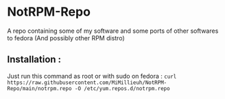 # NotRPM-Repo
A repo containing some of my software and some ports of other softwares to fedora (And possibly other RPM distro)

## Installation :

Just run this command as root or with sudo on fedora :
`curl https://raw.githubusercontent.com/MiMillieuh/NotRPM-Repo/main/notrpm.repo -O /etc/yum.repos.d/notrpm.repo`
